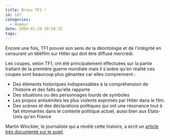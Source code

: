 ```yaml
---
title: Bravo TF1 !
id: 127
categories:
  - Humeur
date: 2004-01-28 10:54:32
tags:
---
```


Encore une fois, TF1 prouve son sens de la déontologie et de l'intégrité en censurant un téléfilm sur Hitler qui doit être diffusé mercredi.

Les coupes, selon TF1, ont été principalement effectuées sur la partie traitant de la première guerre mondiale mais il s'avère qu'en réalité ces coupes sont beaucoup plus gênantes car elles comprennent :

*   Des éléments historiques indispensables à la compréhension de l'histoire et des faits qu'elle rapporte
*   Des situations ou des personnages lourds de symboles
*   Les propos antisémites les plus violents exprimés par Hitler dans le film.
*   Des scènes et des déclarations politiques qui ont une résonance tout à fait étonnantes dans le contexte politique actuel, aussi bien aux Etats-Unis qu'en France 

Martin Winckler, le journaliste qui a révélé cette histoire, a écrit un [article très documenté sur le sujet](http://martinwinckler.com/article.php3?id_article=136 "TF1 « révise et corrige » un téléfilm sur la montée du nazisme ").